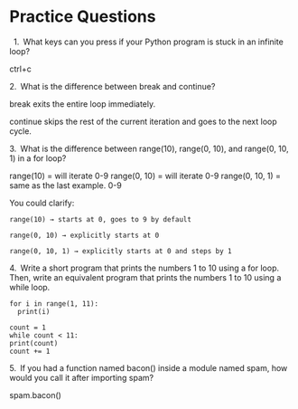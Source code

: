 # Practice Questions
 
1.  What keys can you press if your Python program is stuck in an infinite loop?
  
  ctrl+c

2.  What is the difference between break and continue?

  break exits the entire loop immediately.

  continue skips the rest of the current iteration and goes to the next loop cycle.

3.  What is the difference between range(10), range(0, 10), and range(0, 10, 1) in a for loop?

  range(10) = will iterate 0-9
  range(0, 10) = will iterate 0-9
  range(0, 10, 1) = same as the last example. 0-9

   You could clarify:

    range(10) → starts at 0, goes to 9 by default

    range(0, 10) → explicitly starts at 0

    range(0, 10, 1) → explicitly starts at 0 and steps by 1

4.  Write a short program that prints the numbers 1 to 10 using a for loop. Then, write an equivalent program that prints the numbers 1 to 10 using a while loop.

  ```
  for i in range(1, 11):
    print(i)
  ```

  ```
count = 1
while count < 11:
  print(count)
  count += 1
  ```  

5.  If you had a function named bacon() inside a module named spam, how would you call it after importing spam?

  spam.bacon()